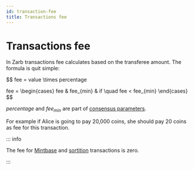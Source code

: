 ```yaml
---
id: transaction-fee
title: Transactions fee
---
```


# Transactions fee

In Zarb transactions fee calculates based on the transferee amount. The formula is quit simple:

$$
fee = value \times percentage

fee =
\begin{cases}
fee &
fee_{min} & if \quad fee < fee_{min}
\end{cases}
$$

$percentage$ and $fee_{min}$ are part of [consensus parameters](./learn-genesis.md).

For example if Alice is going to pay 20,000 coins, she should pay 20 coins as fee for this
transaction.

::: info

The fee for [Mintbase](transaction-mintbase.md) and [sortition](transaction-sortition.md)
transactions is zero.

:::
